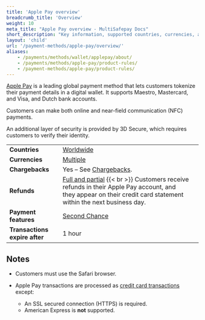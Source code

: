 ```yaml
---
title: 'Apple Pay overview'
breadcrumb_title: 'Overview'
weight: 10
meta_title: "Apple Pay overview - MultiSafepay Docs"
short_description: "Key information, supported countries, currencies, and features"
layout: 'child'
url: '/payment-methods/apple-pay/overview/'
aliases:
    - /payments/methods/wallet/applepay/about/
    - /payments/methods/apple-pay/product-rules/
    - /payment-methods/apple-pay/product-rules/
---
```

[Apple Pay](https://www.apple.com/apple-pay/) is a leading global payment method that lets customers tokenize their payment details in a digital wallet. It supports Maestro, Mastercard, and Visa, and Dutch bank accounts. 

Customers can make both online and near-field communication (NFC) payments. 

An additional layer of security is provided by 3D Secure, which requires customers to verify their identity.

|   |   |   |
|---|---|---|
| **Countries**  | [Worldwide](https://support.apple.com/en-us/HT207957)  | 
| **Currencies**  | [Multiple](https://support.apple.com/en-us/HT207957)  | 
| **Chargebacks**   | Yes – See [Chargebacks](/payments/chargebacks/). | 
| **Refunds** | [Full and partial](/refunds/full-partial/) {{< br >}} Customers receive refunds in their Apple Pay account, and they appear on their credit card statement within the next business day.  |
| **Payment features**  | [Second Chance](/features/second-chance/) |
| **Transactions expire after** | 1 hour |

## Notes

- Customers must use the Safari browser.  

- Apple Pay transactions are processed as [credit card transactions](/payments/methods/credit-and-debit-cards/) except:
    - An SSL secured connection (HTTPS) is required.
    - American Express is **not** supported.